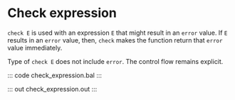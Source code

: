 # Check expression

`check E` is used with an expression `E` that might result in an `error` value. If `E` results in an `error` value, then, `check` makes the function return that `error` value immediately.

Type of `check E` does not include `error`. The control flow remains explicit.

::: code check_expression.bal :::

::: out check_expression.out :::